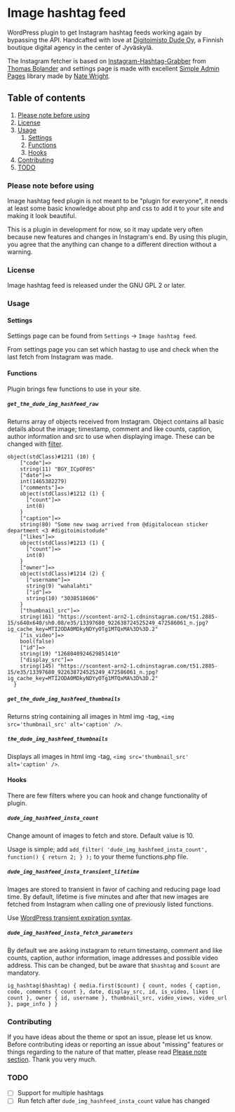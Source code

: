 # Image hashtag feed
WordPress plugin to get Instagram hashtag feeds working again by bypassing the API. Handcafted with love at [Digitoimisto Dude Oy](http://dude.fi), a Finnish boutique digital agency in the center of Jyväskylä.

The Instagram fetcher is based on [Instagram-Hashtag-Grabber](https://github.com/Bolandish/Instagram-Hashtag-Grabber) from [Thomas Bolander](https://github.com/Bolandish) and settings page is made with excellent [Simple Admin Pages](https://github.com/NateWr/simple-admin-pages) library made by [Nate Wright](https://github.com/NateWr).

## Table of contents
1. [Please note before using](#please-note-before-using)
2. [License](#license)
3. [Usage](#usage)
    1. [Settings](#settings)
    2. [Functions](#functions)
    3. [Hooks](#hooks)
4. [Contributing](#contributing)
5. [TODO](#todo)

### Please note before using
Image hashtag feed plugin is not meant to be "plugin for everyone", it needs at least some basic knowledge about php and css to add it to your site and making it look beautiful.

This is a plugin in development for now, so it may update very often because new features and changes in Instagram's end. By using this plugin, you agree that the anything can change to a different direction without a warning.

### License
Image hashtag feed is released under the GNU GPL 2 or later.

### Usage
#### Settings
Settings page can be found from `Settings` -> `Image hashtag feed`.

From settings page you can set which hastag to use and check when the last fetch from Instagram was made.

#### Functions
Plugin brings few functions to use in your site.

##### `get_the_dude_img_hashfeed_raw`
Returns array of objects received from Instagram. Object contains all basic details about the image; timestamp, comment and like counts, caption, author information and src to use when displaying image. These can be changed with [filter](#hooks).

```
object(stdClass)#1211 (10) {
    ["code"]=>
    string(11) "BGY_ICpOF0S"
    ["date"]=>
    int(1465382279)
    ["comments"]=>
    object(stdClass)#1212 (1) {
      ["count"]=>
      int(0)
    }
    ["caption"]=>
    string(80) "Some new swag arrived from @digitalocean sticker department <3 #digitoimistodude"
    ["likes"]=>
    object(stdClass)#1213 (1) {
      ["count"]=>
      int(0)
    }
    ["owner"]=>
    object(stdClass)#1214 (2) {
      ["username"]=>
      string(9) "wahalahti"
      ["id"]=>
      string(10) "3038518606"
    }
    ["thumbnail_src"]=>
    string(161) "https://scontent-arn2-1.cdninstagram.com/t51.2885-15/s640x640/sh0.08/e35/13397680_922638724525249_472586061_n.jpg?ig_cache_key=MTI2ODA0MDkyNDYyOTg1MTQxMA%3D%3D.2"
    ["is_video"]=>
    bool(false)
    ["id"]=>
    string(19) "1268040924629851410"
    ["display_src"]=>
    string(145) "https://scontent-arn2-1.cdninstagram.com/t51.2885-15/e35/13397680_922638724525249_472586061_n.jpg?ig_cache_key=MTI2ODA0MDkyNDYyOTg1MTQxMA%3D%3D.2"
  }
 ```

##### `get_the_dude_img_hashfeed_thumbnails`
Returns string containing all images in html img -tag, `<img src='thumbnail_src' alt='caption' />`.

##### `the_dude_img_hashfeed_thumbnails`
Displays all images in html img -tag, `<img src='thumbnail_src' alt='caption' />`.

#### Hooks
There are few filters where you can hook and change functionality of plugin.

##### `dude_img_hashfeed_insta_count`
Change amount of images to fetch and store. Default value is 10.

Usage is simple; add `add_filter( 'dude_img_hashfeed_insta_count', function() { return 2; } );` to your theme functions.php file.

##### `dude_img_hashfeed_insta_transient_lifetime`
Images are stored to transient in favor of caching and reducing page load time. By default, lifetime is five minutes and after that new images are fetched from Instagram when calling one of previously listed functions.

Use [WordPress transient expiration syntax](http://codex.wordpress.org/Transients_API#Using_Time_Constants).

##### `dude_img_hashfeed_insta_fetch_parameters`
By default we are asking instagram to return timestamp, comment and like counts, caption, author information, image addresses and possible video address. This can be changed, but be aware that `$hashtag` and `$count` are mandatory.

```
ig_hashtag($hashtag) { media.first($count) { count, nodes { caption, code, comments { count }, date, display_src, id, is_video, likes { count }, owner { id, username }, thumbnail_src, video_views, video_url }, page_info } }
```

### Contributing
If you have ideas about the theme or spot an issue, please let us know. Before contributing ideas or reporting an issue about "missing" features or things regarding to the nature of that matter, please read [Please note section](#please-note-before-using). Thank you very much.

### TODO
- [ ] Support for multiple hashtags
- [ ] Run fetch after `dude_img_hashfeed_insta_count` value has changed

